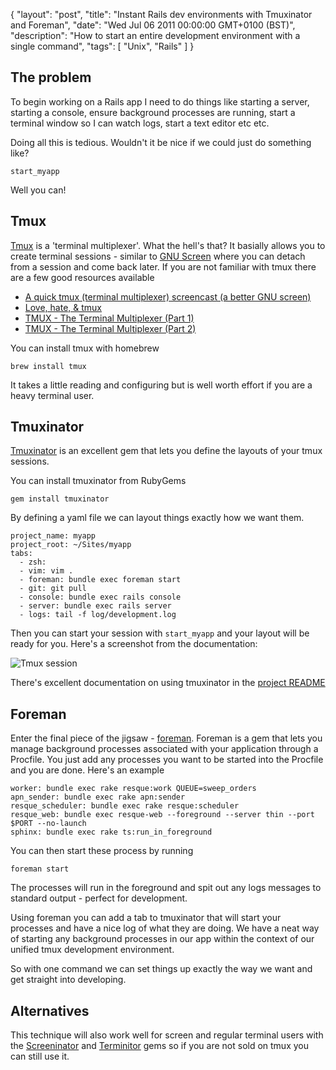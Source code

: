 {
  "layout": "post",
  "title": "Instant Rails dev environments with Tmuxinator and Foreman",
  "date": "Wed Jul 06 2011 00:00:00 GMT+0100 (BST)",
  "description": "How to start an entire development environment with a single command",
  "tags": [
    "Unix",
    "Rails"
  ]
}

## The problem

To begin working on a Rails app I need to do things like starting a server, starting a console, ensure background processes are running, start a terminal window so I can watch logs, start a text editor etc etc.

Doing all this is tedious. Wouldn't it be nice if we could just do something like?
    
    start_myapp

Well you can!

## Tmux

[Tmux][2] is a 'terminal multiplexer'. What the hell's that? It basially allows you to create terminal sessions - similar to [GNU Screen][3] where you can detach from a session and come back later. If you are not familiar with tmux there are a few good resources available

* [A quick tmux (terminal multiplexer) screencast (a better GNU screen)][4]
* [Love, hate, & tmux][5]
* [TMUX - The Terminal Multiplexer (Part 1)][6]
* [TMUX - The Terminal Multiplexer (Part 2)][7]

You can install tmux with homebrew

    brew install tmux

It takes a little reading and configuring but is well worth effort if you are a heavy terminal user. 

## Tmuxinator

[Tmuxinator][8] is an excellent gem that lets you define the layouts of your tmux sessions. 

You can install tmuxinator from RubyGems

    gem install tmuxinator

By defining a yaml file we can layout things exactly how we want them.

    project_name: myapp
    project_root: ~/Sites/myapp
    tabs:
      - zsh: 
      - vim: vim .
      - foreman: bundle exec foreman start
      - git: git pull
      - console: bundle exec rails console
      - server: bundle exec rails server
      - logs: tail -f log/development.log

Then you can start your session with `start_myapp` and your layout will be ready for you. Here's a screenshot from the documentation:

![Tmux session][13]

There's excellent documentation on using tmuxinator in the [project README][9]

## Foreman

Enter the final piece of the jigsaw - [foreman][10]. Foreman is a gem that lets you manage background processes associated with your application through a Procfile. You just add any processes you want to be started into the Procfile and you are done. Here's an example

    worker: bundle exec rake resque:work QUEUE=sweep_orders 
    apn_sender: bundle exec rake apn:sender 
    resque_scheduler: bundle exec rake resque:scheduler
    resque_web: bundle exec resque-web --foreground --server thin --port $PORT --no-launch
    sphinx: bundle exec rake ts:run_in_foreground

You can then start these process by running

    foreman start

The processes will run in the foreground and spit out any logs messages to standard output - perfect for development.

Using foreman you can add a tab to tmuxinator that will start your processes and have a nice log of what they are doing. We have a neat way of starting any background processes in our app within the context of our unified tmux development environment.

So with one command we can set things up exactly the way we want and get straight into developing. 

## Alternatives

This technique will also work well for screen and regular terminal users with the [Screeninator][11] and [Terminitor][12] gems so if you are not sold on tmux you can still use it. 

[1]: http://freelancing-god.github.com/ts/en/
[2]: http://tmux.sourceforge.net/
[3]: http://www.gnu.org/software/screen/
[4]: http://peterc.org/blog/2010/216-tmux.html
[5]: http://robots.thoughtbot.com/post/2166174647/love-hate-tmux
[6]: http://blog.hawkhost.com/2010/06/28/tmux-the-terminal-multiplexer/
[7]: http://blog.hawkhost.com/2010/07/02/tmux-%E2%80%93-the-terminal-multiplexer-part-2/
[8]: https://github.com/aziz/tmuxinator
[9]: https://github.com/aziz/tmuxinator/blob/master/README.md
[10]: https://github.com/ddollar/foreman
[11]: https://github.com/jondruse/screeninator
[12]: https://github.com/achiu/terminitor
[13]: http://shapeshed.com/images/articles/tmuxinator.jpg

